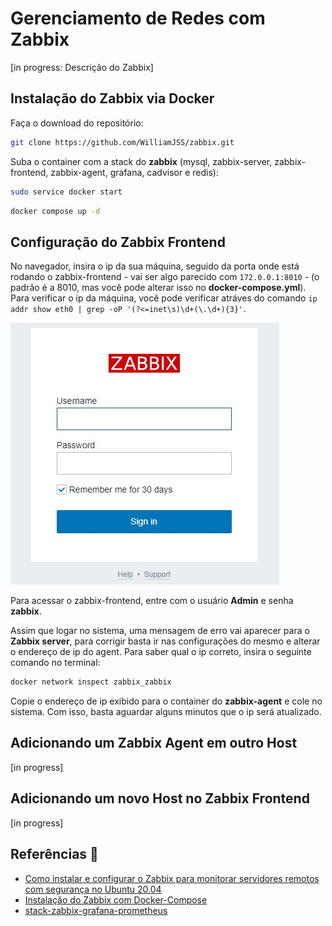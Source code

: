 # Gerenciamento de Redes com Zabbix

[in progress: Descrição do Zabbix]

## Instalação do Zabbix via Docker

Faça o download do repositório:
```bash
git clone https://github.com/WilliamJSS/zabbix.git
```

Suba o container com a stack do **zabbix** (mysql, zabbix-server, zabbix-frontend, zabbix-agent, grafana, cadvisor e redis):
```bash
sudo service docker start
```
```bash
docker compose up -d
```

## Configuração do Zabbix Frontend

No navegador, insira o ip da sua máquina, seguido da porta onde está rodando o zabbix-frontend - vai ser algo parecido com `172.0.0.1:8010` - (o padrão é a 8010, mas você pode alterar isso no **docker-compose.yml**). Para verificar o ip da máquina, você pode verificar atráves do comando `ip addr show eth0 | grep -oP '(?<=inet\s)\d+(\.\d+){3}'`.

<img src="./images/zabbix-login.jpg" alt="Tela de Login do Zabbix">

Para acessar o zabbix-frontend, entre com o usuário **Admin** e senha **zabbix**.

Assim que logar no sistema, uma mensagem de erro vai aparecer para o **Zabbix server**, para corrigir basta ir nas configurações do mesmo e alterar o endereço de ip do agent. Para saber qual o ip correto, insira o seguinte comando no terminal:

```bash
docker network inspect zabbix_zabbix
```

Copie o endereço de ip exibido para o container do **zabbix-agent** e cole no sistema. Com isso, basta aguardar alguns minutos que o ip será atualizado.

## Adicionando um **Zabbix Agent** em outro Host

[in progress]

## Adicionando um novo Host no **Zabbix Frontend**

[in progress]

## Referências :mag_right:

* [Como instalar e configurar o Zabbix para monitorar servidores remotos com segurança no Ubuntu 20.04](https://www.digitalocean.com/community/tutorials/how-to-install-and-configure-zabbix-to-securely-monitor-remote-servers-on-ubuntu-20-04-pt)
* [Instalação do Zabbix com Docker-Compose](https://www.youtube.com/watch?v=0c2k2hZMeCE)
* [stack-zabbix-grafana-prometheus](https://github.com/joaovitorit/stack-zabbix-grafana-prometheus)
